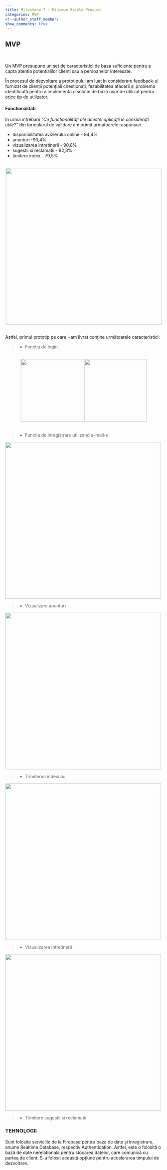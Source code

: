 ```yaml
---
title: Milestone 7 - Minimum Viable Product
categories: MVP
<!--author_staff_member:
show_comments: true
---
```


## MVP  

<br/>

Un MVP presupune un set de caracteristici de baza suficiente pentru a capta atentia potentialilor clienti sau a persoanelor interesate. 


În procesul de dezvoltare a prototipului am luat în considerare feedback-ul furnizat de clienții potențiali chestionați, fezabilitatea afacerii și problema identificată pentru a implementa o soluție de bază ușor de utilizat pentru orice tip de utilizator.

#### Functionalitati
In urma intrebarii <i>"Ce funcționalități ale acestei aplicații le considerați utile?"</i> din formularul de validare am primit urmatoarele raspunsuri:
 - disponibilitatea avizierului online - 94,4%
 - anunturi -90,4%
 - vizualizarea intretinerii - 90,8%
 - sugestii si reclamatii - 82,3%
 - timitere index - 79,5%


<br/>
<center>
<img src="https://github.com/rptoma/Flaty/raw/master/_posts/MVP/adminFunctio.png" width="500">
</center>
<br/>

Astfel, primul prototip pe care l-am livrat conține următoarele caracteristici:

> * Functia de login 

<br/>
<center>
<img src="https://github.com/rptoma/Flaty/raw/master/_posts/MVP/login_mobile.png" height="200">
<img src="https://github.com/rptoma/Flaty/raw/master/_posts/MVP/login_web.png" height="200">
</center>
<br/>


> * Functia de inregistrare utilizand e-mail-ul

<img src="https://github.com/rptoma/Flaty/raw/master/_posts/MVP/login_mobile.png" width="500">
</center>
<br/>

> * Vizualizare anunturi

<img src="https://github.com/rptoma/Flaty/raw/master/_posts/MVP/login_mobile.png" width="500">
</center>
<br/>

> * Trimiterea indexului

<img src="https://github.com/rptoma/Flaty/raw/master/_posts/MVP/login_mobile.png" width="500">
</center>
<br/>

> * Vizualizarea intretinerii

<img src="https://github.com/rptoma/Flaty/raw/master/_posts/MVP/login_mobile.png" width="500">
</center>
<br/>

> * Trimitere sugestii si reclamatii





### TEHNOLOGII

Sunt folosite serviciile de la Firebase pentru baza de date și înregistrare, anume Realtime Database, respectiv Authentication. Astfel, este o folosită o bază de date nerelationala pentru stocarea datelor, care comunică cu partea de client. S-a folosit această opțiune pentru accelerarea timpului de dezvoltare.
